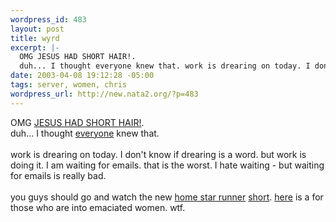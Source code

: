 ```yaml
--- 
wordpress_id: 483
layout: post
title: wyrd
excerpt: |-
  OMG JESUS HAD SHORT HAIR!.
  duh... I thought everyone knew that. work is drearing on today. I don't know if drearing is a word. but work is doing it. I am waiting for emails. that is the worst. I hate waiting - but waiting for emails is really ...
date: 2003-04-08 19:12:28 -05:00
tags: server, women, chris
wordpress_url: http://new.nata2.org/?p=483
---
```

OMG <a href="http://www.geocities.com/athens/troy/5043/Shorthair.html#TomBlack">JESUS HAD SHORT HAIR!</a>.<br/>
duh... I thought <a href="http://www.kimmillerconcernedchristians.com/">everyone</a> knew that. <br/><br/>work is drearing on today. I don't know if drearing is a word. but work is doing it. I am waiting for emails. that is the worst. I hate waiting - but waiting for emails is really bad.
<Br><br/>
you guys should go and watch the new <a href="http://homestarrunner.com">home star runner</a> <a href="http://homestarrunner.com/whatsinthebag.html">short</a>. <a href="http://web.ecomplanet.com/MULA4993/ServerContent/MyCustomImages/MULA4993CustomImage0535680.jpg">here</a> is a for those who are into emaciated women. wtf.
